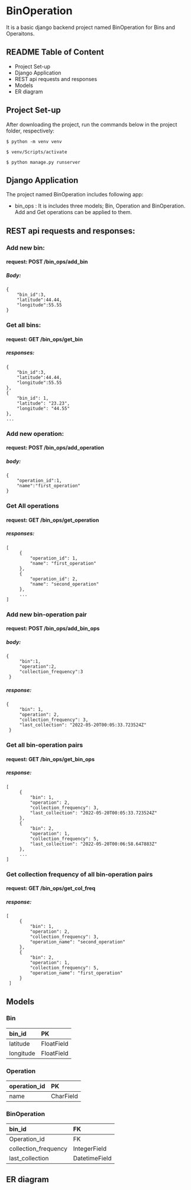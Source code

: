 # BinOperation

It is a basic django backend project named BinOperation for Bins and Operaitons.

## README Table of Content
- Project Set-up
- Django Application
- REST api requests and responses
- Models
- ER diagram

## Project Set-up

After downloading the project, run the commands below in the project folder, respectively:
```
$ python -m venv venv
```
```
$ venv/Scripts/activate
```
```
$ python manage.py runserver
```

## Django Application

  The project named BinOperation includes following app:
  - bin_ops : It is includes three models; Bin, Operation and BinOperation. Add and Get operations can be applied to them.

## REST api requests and responses:
### Add new bin: 
#### request: POST /bin_ops/add_bin
##### Body:
```
{
    "bin_id":3,
    "latitude":44.44,
    "longitude":55.55
}
```

### Get all bins: 
#### request: GET /bin_ops/get_bin
##### responses:
```                  
{                             
    "bin_id":3,               
    "latitude":44.44,         
    "longitude":55.55         
},                            
{                             
    "bin_id": 1,              
    "latitude": "23.23",      
    "longitude": "44.55"      
},                            
...                           
```  

### Add new operation: 
#### request: POST /bin_ops/add_operation
##### body:
```
{                                
    "operation_id":1,          
    "name":"first_operation"   
}                              
```

### Get All operations
#### request: GET /bin_ops/get_operation
##### responses:
```
[                                  
     {                             
         "operation_id": 1,        
         "name": "first_operation" 
     },                            
     {                             
         "operation_id": 2,        
         "name": "second_operation"
     },                            
     ...                           
]                                 
```

### Add new bin-operation pair
#### request: POST /bin_ops/add_bin_ops
##### body:
```
{                            
     "bin":1,                
     "operation":2,          
     "collection_frequency":3
 }                           
```
##### response:
```
{                                                    
     "bin": 1,                                       
     "operation": 2,                                 
     "collection_frequency": 3,                      
     "last_collection": "2022-05-20T00:05:33.723524Z"
 }                                                   
```

### Get all bin-operation pairs
#### request: GET /bin_ops/get_bin_ops 
##### response:
```
[                                                         
     {                                                    
         "bin": 1,                                        
         "operation": 2,                                  
         "collection_frequency": 3,                       
         "last_collection": "2022-05-20T00:05:33.723524Z" 
     },                                                   
     {                                                    
         "bin": 2,                                        
         "operation": 1,                                  
         "collection_frequency": 5,                       
         "last_collection": "2022-05-20T00:06:58.647883Z" 
     },                                                   
     ...                                                  
]                                                        
```

### Get collection frequency of all bin-operation pairs
#### request: GET /bin_ops/get_col_freq
##### response:
```
[                                             
     {                                        
         "bin": 1,                            
         "operation": 2,                      
         "collection_frequency": 3,           
         "operation_name": "second_operation" 
     },                                       
     {                                        
         "bin": 2,                            
         "operation": 1,                      
         "collection_frequency": 5,           
         "operation_name": "first_operation"  
     }                                        
 ]                                            
```

## Models

### Bin
| bin_id        | PK         |
|:------------- | :--------- |
| latitude      | FloatField |
| longitude     | FloatField |

### Operation
| operation_id  | PK           |
|:------------- | :----------- |
| name          | CharField    |

### BinOperation
| bin_id               | FK            |
|:-------------        | :---------    |
| Operation_id         | FK            |
| collection_frequency | IntegerField  |
| last_collection      | DatetimeField |

## ER diagram







